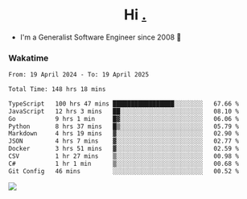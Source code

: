 <h1 align="center">Hi <a href="https://www.hackerrank.com/erasmosaraujo">.</a></h1>
 
- I'm a Generalist Software Engineer  since 2008 🚀
<!--  
<p align="left">
  <a href="https://github.com/erasmosoares/github-readme-stats">
    <img
      align="center"
      src="https://github-readme-stats.vercel.app/api/top-langs/?username=erasmosoares&theme=radical&layout=compact"
    />
  </a>
  <a href="https://github.com/erasmosoares/github-readme-stats">
    [![Harlok's WakaTime stats](https://github-readme-stats.vercel.app/api/wakatime?username=ffflabs)](https://github.com/anuraghazra/github-readme-stats)
  </a>
</p>

<!--
 ### Repo 
 
<p align="left">
 <a href="https://github.com/erasmosoares/github-readme-stats">
    <img
      align="center"
      height="165"
      src="https://github-readme-stats.vercel.app/api/pin?username=erasmosoares&repo=sample-node&title_color=fff&icon_color=f9f9f9&text_color=9f9f9f&bg_color=151515"
    />
  </a>
  <a href="https://github.com/erasmosoares/github-readme-stats">
    <img
      align="center"
      height="165"
      src="https://github-readme-stats.vercel.app/api/pin?username=erasmosoares&repo=sample-node&title_color=fff&icon_color=f9f9f9&text_color=9f9f9f&bg_color=151515"
    />
  </a>
</p>
-->

 ### Wakatime 

<!--START_SECTION:waka-->

```txt
From: 19 April 2024 - To: 19 April 2025

Total Time: 148 hrs 18 mins

TypeScript   100 hrs 47 mins █████████████████░░░░░░░░   67.66 %
JavaScript   12 hrs 3 mins   ██░░░░░░░░░░░░░░░░░░░░░░░   08.10 %
Go           9 hrs 1 min     █▓░░░░░░░░░░░░░░░░░░░░░░░   06.06 %
Python       8 hrs 37 mins   █▒░░░░░░░░░░░░░░░░░░░░░░░   05.79 %
Markdown     4 hrs 19 mins   ▓░░░░░░░░░░░░░░░░░░░░░░░░   02.90 %
JSON         4 hrs 7 mins    ▓░░░░░░░░░░░░░░░░░░░░░░░░   02.77 %
Docker       3 hrs 51 mins   ▓░░░░░░░░░░░░░░░░░░░░░░░░   02.59 %
CSV          1 hr 27 mins    ▒░░░░░░░░░░░░░░░░░░░░░░░░   00.98 %
C#           1 hr 1 min      ▒░░░░░░░░░░░░░░░░░░░░░░░░   00.68 %
Git Config   46 mins         ░░░░░░░░░░░░░░░░░░░░░░░░░   00.52 %
```

<!--END_SECTION:waka-->

![](https://komarev.com/ghpvc/?username=erasmosoares&color=brightgreen)
